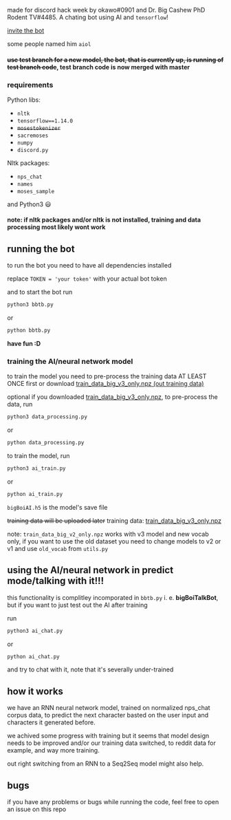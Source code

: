 made for discord hack week by okawo#0901 and Dr. Big Cashew PhD Rodent TV#4485.
A chating bot using AI and ```tensorflow```!


[invite the bot](https://discordapp.com/api/oauth2/authorize?client_id=592786784065159188&permissions=37215296&scope=bot)

some people named him `aiol`

#### ~~use test branch for a new model, the bot, that is currently up, is running of test branch code~~, test branch code is now merged with master

### requirements

Python libs:
* ```nltk```
* ```tensorflow==1.14.0```
* ~~```mosestokenizer```~~
* ```sacremoses```
* ```numpy```
* ```discord.py```

Nltk packages:
* ```nps_chat```
* ```names```
* ```moses_sample```

and Python3 😃

#### note: if nltk packages and/or nltk is not installed, training and data processing most likely wont work

## running the bot

to run the bot you need to have all dependencies installed

replace ```TOKEN = 'your token'``` with your actual bot token

and to start the bot run
```python
python3 bbtb.py
```
or
```python
python bbtb.py
```

**have fun :D**

### training the AI/neural network model

to train the model you need to pre-process the training data AT LEAST ONCE first or download [train_data_big_v3_only.npz (out training data)](https://drive.google.com/open?id=1ZEp2oyQ0tz0T9GhOpK7_C0zOnOlC1abV)

optional if you downloaded [train_data_big_v3_only.npz](https://drive.google.com/open?id=1ZEp2oyQ0tz0T9GhOpK7_C0zOnOlC1abV), to pre-process the data, run
```python
python3 data_processing.py
```
or
```python
python data_processing.py
```

to train the model, run
```python
python3 ai_train.py
```
or
```python
python ai_train.py
```


```bigBoiAI.h5``` is the model's save file

~~training data will be uploaded later~~ training data:
[train_data_big_v3_only.npz](https://drive.google.com/open?id=1ZEp2oyQ0tz0T9GhOpK7_C0zOnOlC1abV)

note: `train_data_big_v2_only.npz` works with v3 model and new vocab only, if you want to use the old dataset you need to change models to v2 or v1 and use `old_vocab` from `utils.py`

## using the AI/neural network in predict mode/talking with it!!!
this functionality is complitley incomporated in ```bbtb.py``` i. e. **bigBoiTalkBot**, but if you want to just test out the AI after training


run
```python
python3 ai_chat.py
```
or
```python
python ai_chat.py
```

and try to chat with it, note that it's severally under-trained


## how it works

we have an RNN neural network model, trained on normalized nps_chat corpus data, to predict the next character basted on the user input and characters it generated before.

we achived some progress with training but it seems that model design needs to be improved and/or our training data switched, to reddit data for example, and way more training.

out right switching from an RNN to a Seq2Seq model might also help.

## bugs

if you have any problems or bugs while running the code, feel free to open an issue on this repo
